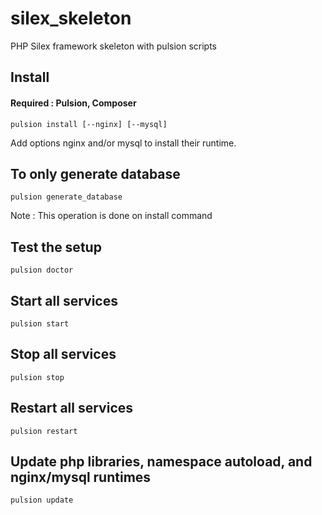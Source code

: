 # silex_skeleton
PHP Silex framework skeleton with pulsion scripts

## Install

#### Required : Pulsion, Composer

    pulsion install [--nginx] [--mysql]

Add options nginx and/or mysql to install their runtime.

## To only generate database

    pulsion generate_database
Note : This operation is done on install command

## Test the setup

    pulsion doctor

## Start all services

    pulsion start

## Stop all services

    pulsion stop

## Restart all services

    pulsion restart

## Update php libraries, namespace autoload, and nginx/mysql runtimes

    pulsion update

